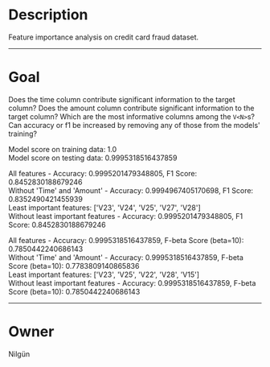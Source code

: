 # Description

Feature importance analysis on credit card fraud dataset.

---

# Goal

Does the time column contribute significant information to the target column?
Does the amount column contribute significant information to the target column?
Which are the most informative columns among the `V<N>`s?
Can accuracy or f1 be increased by removing any of those from the models' training?

Model score on training data: 1.0<br/>
Model score on testing data: 0.9995318516437859<br/>

All features - Accuracy: 0.9995201479348805, F1 Score: 0.8452830188679246<br/>
Without 'Time' and 'Amount' - Accuracy: 0.9994967405170698, F1 Score: 0.8352490421455939<br/>
Least important features: ['V23', 'V24', 'V25', 'V27', 'V28']<br/>
Without least important features - Accuracy: 0.9995201479348805, F1 Score: 0.8452830188679246<br/>

All features - Accuracy: 0.9995318516437859, F-beta Score (beta=10): 0.7850442240686143<br/>
Without 'Time' and 'Amount' - Accuracy: 0.9995318516437859, F-beta Score (beta=10): 0.7783809140865836<br/>
Least important features: ['V23', 'V25', 'V22', 'V28', 'V15']<br/>
Without least important features - Accuracy: 0.9995318516437859, F-beta Score (beta=10): 0.7850442240686143<br/>

---

# Owner

Nilgün
